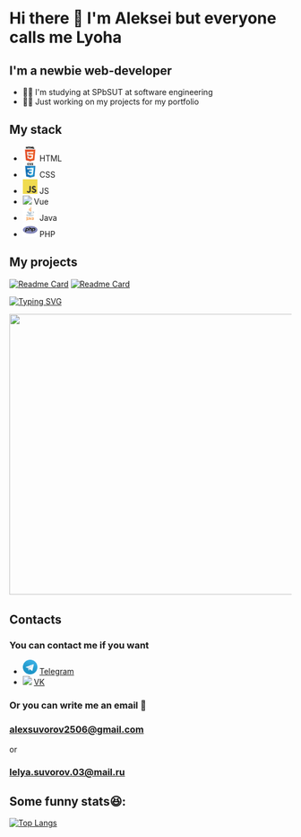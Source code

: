 # Hi there 👋 I'm Aleksei but everyone calls me Lyoha

## I'm a newbie web-developer

- 👨‍🎓 I'm studying at SPbSUT at software engineering
- 👷‍♂️ Just working on my projects for my portfolio

## My stack
- <img src="https://raw.githubusercontent.com/github/explore/80688e429a7d4ef2fca1e82350fe8e3517d3494d/topics/html/html.png?size=48" width="26px" /> HTML
- <img src="https://raw.githubusercontent.com/github/explore/80688e429a7d4ef2fca1e82350fe8e3517d3494d/topics/css/css.png?size=48" width="26px" /> CSS
- <img src="https://raw.githubusercontent.com/github/explore/80688e429a7d4ef2fca1e82350fe8e3517d3494d/topics/javascript/javascript.png?size=48" width="26px" /> JS
- <img src="https://github.com/vuejs.png?size=40" width="26px" /> Vue
- <img src="https://raw.githubusercontent.com/github/explore/5b3600551e122a3277c2c5368af2ad5725ffa9a1/topics/java/java.png?size=48" width="26px" /> Java
- <img src="https://raw.githubusercontent.com/github/explore/ccc16358ac4530c6a69b1b80c7223cd2744dea83/topics/php/php.png?size=48" width="26px" /> PHP

## My projects
[![Readme Card](https://github-readme-stats.vercel.app/api/pin/?username=Eternal-insomnia&repo=Production-line-control-system)](https://github.com/Eternal-insomnia/Production-line-control-system)
[![Readme Card](https://github-readme-stats.vercel.app/api/pin/?username=Eternal-insomnia&repo=nearest-bank-branch)](https://github.com/Eternal-insomnia/nearest-bank-branch)

[![Typing SVG](https://readme-typing-svg.demolab.com?font=Fira+Code&pause=1000&color=3DF75A&width=435&lines=It+ain't+much%2C+but+it's+honest+work)](https://git.io/typing-svg)

<img src="https://www.deere.com/assets/images/region-4/publications/the-furrow/2022/summer-2022/farmers-find/farmer-in-field.jpg" width="800" height="500" />

## Contacts
### You can contact me if you want
- <img src="https://raw.githubusercontent.com/github/explore/80688e429a7d4ef2fca1e82350fe8e3517d3494d/topics/telegram/telegram.png?size=48" width="26px" /> [Telegram]
- <img src="https://github.com/VKCOM.png?size=40" width="26px"/> [VK]

### Or you can write me an email 📧

  ### alexsuvorov2506@gmail.com
  or
  ### lelya.suvorov.03@mail.ru


## Some funny stats😆:
[![Top Langs](https://github-readme-stats.vercel.app/api/top-langs/?username=Eternal-insomnia&layout=compact)](https://github.com/Eternal-insomnia/github-readme-stats)


[Telegram]: https://t.me/chucha42
[VK]: https://vk.com/suvorov2015

<!--
**Pivozavr2003/Pivozavr2003** is a ✨ _special_ ✨ repository because its `README.md` (this file) appears on your GitHub profile.

Here are some ideas to get you started:

- 🔭 I’m currently working on ...
- 🌱 I’m currently learning ...
- 👯 I’m looking to collaborate on ...
- 🤔 I’m looking for help with ...
- 💬 Ask me about ...
- 📫 How to reach me: ...
- 😄 Pronouns: ...
- ⚡ Fun fact: ...
-->
